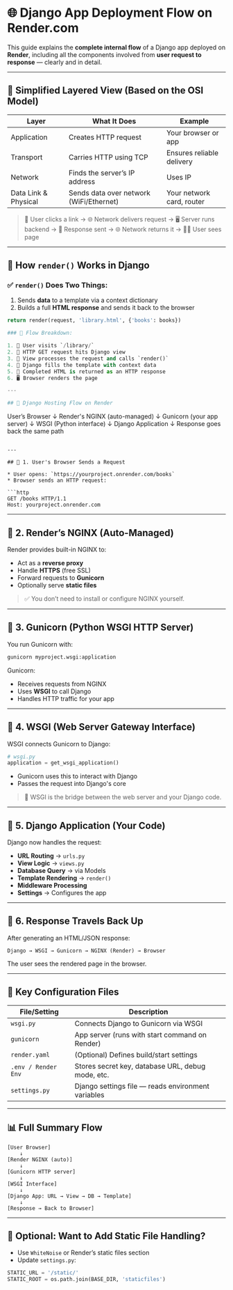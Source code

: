 # 🌐 Django App Deployment Flow on Render.com

This guide explains the **complete internal flow** of a Django app deployed on **Render**, including all the components involved from **user request to response** — clearly and in detail.

---

## 🧱 Simplified Layered View (Based on the OSI Model)

| Layer               | What It Does                              | Example                      |
|--------------------|-------------------------------------------|------------------------------|
| Application         | Creates HTTP request                      | Your browser or app          |
| Transport           | Carries HTTP using TCP                    | Ensures reliable delivery    |
| Network             | Finds the server’s IP address             | Uses IP                      |
| Data Link & Physical| Sends data over network (WiFi/Ethernet)   | Your network card, router    |

> 🔗 User clicks a link → 🌐 Network delivers request → 🖥️ Server runs backend → 📄 Response sent → 🌐 Network returns it → 🧑‍💻 User sees page

---

## 🎯 How `render()` Works in Django

### ✅ `render()` Does Two Things:
1. Sends **data** to a template via a context dictionary  
2. Builds a full **HTML response** and sends it back to the browser

```python
return render(request, 'library.html', {'books': books})

### 🔁 Flow Breakdown:

1. 🔗 User visits `/library/`
2. 📩 HTTP GET request hits Django view
3. 🧠 View processes the request and calls `render()`
4. 📄 Django fills the template with context data
5. 🚚 Completed HTML is returned as an HTTP response
6. 🖥️ Browser renders the page

---

## 🔷 Django Hosting Flow on Render

```
User’s Browser
     ↓
Render's NGINX (auto-managed)
     ↓
Gunicorn (your app server)
     ↓
WSGI (Python interface)
     ↓
Django Application
     ↓
Response goes back the same path
```

---

## 🔶 1. User's Browser Sends a Request

* User opens: `https://yourproject.onrender.com/books`
* Browser sends an HTTP request:

```http
GET /books HTTP/1.1
Host: yourproject.onrender.com
```

---

## 🔶 2. Render’s NGINX (Auto-Managed)

Render provides built-in NGINX to:

* Act as a **reverse proxy**
* Handle **HTTPS** (free SSL)
* Forward requests to **Gunicorn**
* Optionally serve **static files**

> ✅ You don’t need to install or configure NGINX yourself.

---

## 🔶 3. Gunicorn (Python WSGI HTTP Server)

You run Gunicorn with:

```bash
gunicorn myproject.wsgi:application
```

Gunicorn:

* Receives requests from NGINX
* Uses **WSGI** to call Django
* Handles HTTP traffic for your app

---

## 🔶 4. WSGI (Web Server Gateway Interface)

WSGI connects Gunicorn to Django:

```python
# wsgi.py
application = get_wsgi_application()
```

* Gunicorn uses this to interact with Django
* Passes the request into Django's core

> 🔌 WSGI is the bridge between the web server and your Django code.

---

## 🔶 5. Django Application (Your Code)

Django now handles the request:

* **URL Routing** → `urls.py`
* **View Logic** → `views.py`
* **Database Query** → via Models
* **Template Rendering** → `render()`
* **Middleware Processing**
* **Settings** → Configures the app

---

## 🔶 6. Response Travels Back Up

After generating an HTML/JSON response:

```
Django → WSGI → Gunicorn → NGINX (Render) → Browser
```

The user sees the rendered page in the browser.

---

## 🧩 Key Configuration Files

| File/Setting        | Description                                        |
| ------------------- | -------------------------------------------------- |
| `wsgi.py`           | Connects Django to Gunicorn via WSGI               |
| `gunicorn`          | App server (runs with start command on Render)     |
| `render.yaml`       | (Optional) Defines build/start settings            |
| `.env / Render Env` | Stores secret key, database URL, debug mode, etc.  |
| `settings.py`       | Django settings file — reads environment variables |

---

## 📊 Full Summary Flow

```text
[User Browser]
    ↓
[Render NGINX (auto)]
    ↓
[Gunicorn HTTP server]
    ↓
[WSGI Interface]
    ↓
[Django App: URL → View → DB → Template]
    ↓
[Response → Back to Browser]
```

---

## 📎 Optional: Want to Add Static File Handling?

* Use `WhiteNoise` or Render’s static files section
* Update `settings.py`:

```python
STATIC_URL = '/static/'
STATIC_ROOT = os.path.join(BASE_DIR, 'staticfiles')
```

